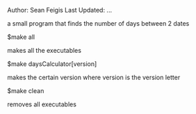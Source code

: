 Author: Sean Feigis
Last Updated: ...

a small program that finds the number of days between 2 dates

$make all

makes all the executables

$make daysCalculator[version]

makes the certain version where version is the version letter

$make clean

removes all executables